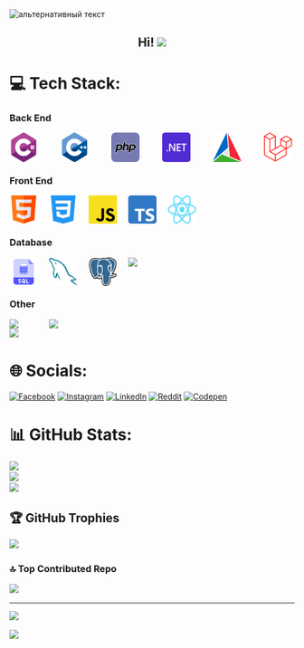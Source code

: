 <img src="https://camo.githubusercontent.com/40b0f78b261dbde178a253307fec1de25875f92469232dbef42479ac749dcfdb/68747470733a2f2f63617073756c652d72656e6465722e76657263656c2e6170702f6170693f747970653d776176696e6726636f6c6f723d373730304646266865696768743d3137302673656374696f6e3d686561646572" alt="альтернативный текст">
<h2 align="center">Hi! <img src="https://github.com/blackcater/blackcater/raw/main/images/Hi.gif" height="32"/></h2>

# 💻 Tech Stack:
### Back End
<div style="display: flex; grid-gap: 20px">
   <img src="https://github.com/D0NIFF/D0NIFF/blob/master/assets/c-sharp.png" style="width: 50px"> 
   <img src="https://github.com/D0NIFF/D0NIFF/blob/master/assets/cpp.png" style="width: 50px; margin-left: 20px">
   <img src="https://github.com/D0NIFF/D0NIFF/blob/master/assets/php.png" style="width: 50px; margin-left: 20px">
   <br>
   <img src="https://github.com/D0NIFF/D0NIFF/blob/master/assets/dotnet.svg" style="width: 50px; border-radius: 5px">
   <img src="https://github.com/D0NIFF/D0NIFF/blob/master/assets/CMake.png" style="width: 50px; margin-left: 20px">
   <img src="https://github.com/D0NIFF/D0NIFF/blob/master/assets/Laravel.png" style="width: 50px; margin-left: 20px">   
</div>

### Front End
<div style="display: flex; grid-gap: 20px">
   <img src="https://github.com/D0NIFF/D0NIFF/blob/master/assets/html.png" style="width: 50px">
   <img src="https://github.com/D0NIFF/D0NIFF/blob/master/assets/css.png" style="width: 50px">
   <img src="https://github.com/D0NIFF/D0NIFF/blob/master/assets/javascript.svg" style="width: 50px">
   <img src="https://github.com/D0NIFF/D0NIFF/blob/master/assets/typescript.svg" style="width: 50px">
   <img src="https://github.com/D0NIFF/D0NIFF/blob/master/assets/reactjs.svg" style="width: 50px">
</div>

### Database
<div style="display: flex; grid-gap: 20px">
   <img src="https://github.com/D0NIFF/D0NIFF/blob/master/assets/sql.png" style="width: 50px">
   <img src="https://github.com/D0NIFF/D0NIFF/blob/master/assets/mysql.png" style="width: 50px">
   <img src="https://github.com/D0NIFF/D0NIFF/blob/master/assets/postgre.png" style="width: 50px">
   <img src="https://www.svgrepo.com/show/303460/redis-logo.svg" style="width: 50px">
</div>

### Other
<div style="display: flex; grid-gap: 20px">
   <img src="https://www.svgrepo.com/show/452192/docker.svg" style="width: 50px">
   <img src="https://www.svgrepo.com/show/452210/git.svg" style="width: 50px">
</div>

<img src="https://user-images.githubusercontent.com/73097560/115834477-dbab4500-a447-11eb-908a-139a6edaec5c.gif">

# 🌐 Socials:
[![Facebook](https://img.shields.io/badge/Facebook-%231877F2.svg?logo=Facebook&logoColor=white)](https://facebook.com/d0niff) [![Instagram](https://img.shields.io/badge/Instagram-%23E4405F.svg?logo=Instagram&logoColor=white)](https://instagram.com/d0niff) [![LinkedIn](https://img.shields.io/badge/LinkedIn-%230077B5.svg?logo=linkedin&logoColor=white)](https://linkedin.com/in/doniff) [![Reddit](https://img.shields.io/badge/Reddit-%23FF4500.svg?logo=Reddit&logoColor=white)](https://reddit.com/user/d0niff) [![Codepen](https://img.shields.io/badge/Codepen-000000?style=for-the-badge&logo=codepen&logoColor=white)](https://codepen.io/DoNiFF) 

<!--# 💻 Tech Stack:
![C++](https://img.shields.io/badge/c++-%2300599C.svg?style=for-the-badge&logo=c%2B%2B&logoColor=white) ![C#](https://img.shields.io/badge/c%23-%23239120.svg?style=for-the-badge&logo=csharp&logoColor=white) ![PHP](https://img.shields.io/badge/php-%23777BB4.svg?style=for-the-badge&logo=php&logoColor=white) ![TypeScript](https://img.shields.io/badge/typescript-%23007ACC.svg?style=for-the-badge&logo=typescript&logoColor=white) ![JavaScript](https://img.shields.io/badge/javascript-%23323330.svg?style=for-the-badge&logo=javascript&logoColor=%23F7DF1E) ![MySQL](https://img.shields.io/badge/mysql-4479A1.svg?style=for-the-badge&logo=mysql&logoColor=white) ![Postgres](https://img.shields.io/badge/postgres-%23316192.svg?style=for-the-badge&logo=postgresql&logoColor=white) ![Postman](https://img.shields.io/badge/Postman-FF6C37?style=for-the-badge&logo=postman&logoColor=white) ![Laravel](https://img.shields.io/badge/laravel-%23FF2D20.svg?style=for-the-badge&logo=laravel&logoColor=white) ![CMake](https://img.shields.io/badge/CMake-%23008FBA.svg?style=for-the-badge&logo=cmake&logoColor=white) ![Git](https://img.shields.io/badge/git-%23F05033.svg?style=for-the-badge&logo=git&logoColor=white) ![GitHub](https://img.shields.io/badge/github-%23121011.svg?style=for-the-badge&logo=github&logoColor=white) ![Docker](https://img.shields.io/badge/docker-%230db7ed.svg?style=for-the-badge&logo=docker&logoColor=white) ![MySQL](https://img.shields.io/badge/mysql-4479A1.svg?style=for-the-badge&logo=mysql&logoColor=white) ![Postgres](https://img.shields.io/badge/postgres-%23316192.svg?style=for-the-badge&logo=postgresql&logoColor=white) ![Figma](https://img.shields.io/badge/figma-%23F24E1E.svg?style=for-the-badge&logo=figma&logoColor=white) ![Adobe Photoshop](https://img.shields.io/badge/adobe%20photoshop-%2331A8FF.svg?style=for-the-badge&logo=adobe%20photoshop&logoColor=white) ![Redis](https://img.shields.io/badge/redis-%23DD0031.svg?style=for-the-badge&logo=redis&logoColor=white) ![Apache](https://img.shields.io/badge/apache-%23D42029.svg?style=for-the-badge&logo=apache&logoColor=white) ![Nginx](https://img.shields.io/badge/nginx-%23009639.svg?style=for-the-badge&logo=nginx&logoColor=white) ![Vue.js](https://img.shields.io/badge/vue.js-%2335495e.svg?style=for-the-badge&logo=vuedotjs&logoColor=%234FC08D)
-->
# 📊 GitHub Stats:
![](https://github-readme-stats.vercel.app/api?username=d0niff&theme=tokyonight&hide_border=true&include_all_commits=true&count_private=true)<br/>
![](https://github-readme-streak-stats.herokuapp.com/?user=d0niff&theme=tokyonight&hide_border=true)<br/>
![](https://github-readme-stats.vercel.app/api/top-langs/?username=d0niff&theme=tokyonight&hide_border=true&include_all_commits=true&count_private=true&layout=compact)

## 🏆 GitHub Trophies
![](https://github-profile-trophy.vercel.app/?username=d0niff&theme=radical&no-frame=true&no-bg=false&margin-w=4)

### 🔝 Top Contributed Repo
![](https://github-contributor-stats.vercel.app/api?username=d0niff&limit=5&theme=tokyonight&combine_all_yearly_contributions=true)

---
[![](https://visitcount.itsvg.in/api?id=d0niff&icon=0&color=1)](https://visitcount.itsvg.in)

<img src="https://camo.githubusercontent.com/6252eacbfc5e3d3187db58281ee0a7e1615540c5a7915274da75bdc28f9cb4fd/68747470733a2f2f63617073756c652d72656e6465722e76657263656c2e6170702f6170693f747970653d776176696e6726636f6c6f723d373730304646266865696768743d3135382673656374696f6e3d666f6f746572">
